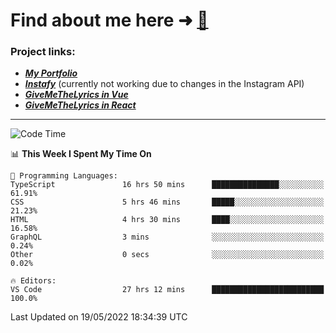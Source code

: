 # Find about me here ➜ [🧑](https://pauabella.dev)

### Project links:
- ***[My Portfolio](https://pauabella.dev)***
- ***[Instafy](https://instafy.me)*** (currently not working due to changes in the Instagram API)
- ***[GiveMeTheLyrics in Vue](https://lyrics.pauabella.dev)***
- ***[GiveMeTheLyrics in React](https://pauabella.dev/GiveMeTheLyrics)***

---
<!--START_SECTION:waka-->
![Code Time](http://img.shields.io/badge/Code%20Time-1%2C072%20hrs%2058%20mins-blue)

📊 **This Week I Spent My Time On** 

```text
💬 Programming Languages: 
TypeScript               16 hrs 50 mins      ███████████████░░░░░░░░░░   61.91% 
CSS                      5 hrs 46 mins       █████░░░░░░░░░░░░░░░░░░░░   21.23% 
HTML                     4 hrs 30 mins       ████░░░░░░░░░░░░░░░░░░░░░   16.58% 
GraphQL                  3 mins              ░░░░░░░░░░░░░░░░░░░░░░░░░   0.24% 
Other                    0 secs              ░░░░░░░░░░░░░░░░░░░░░░░░░   0.02%

🔥 Editors: 
VS Code                  27 hrs 12 mins      █████████████████████████   100.0%

```


 Last Updated on 19/05/2022 18:34:39 UTC
<!--END_SECTION:waka-->
